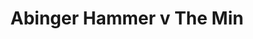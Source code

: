 ---
year: 1990
serialNumber: "0116" 
game: "Abinger Hammer"
title: "Abinger Hammer v The Min"
gameLocation: "Abinger Hammer"
gameDate: "/1990"
shortReport: ""
result: ""
resultType: ""
type: "game"
---